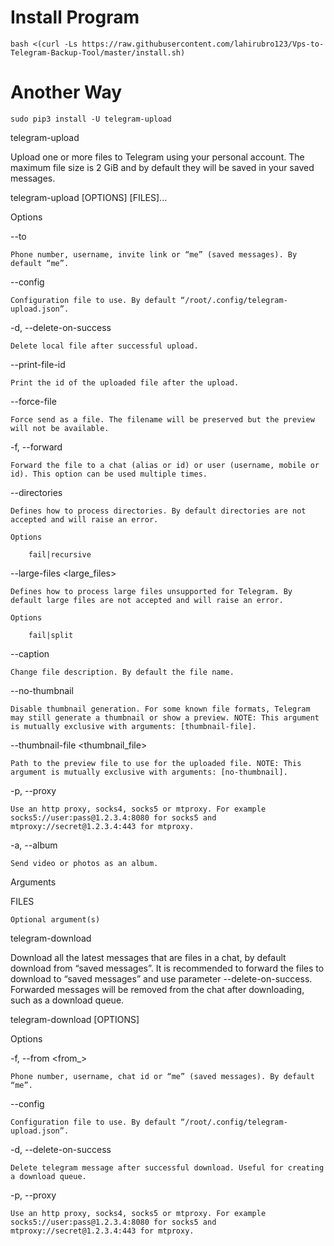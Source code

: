# Install Program

```
bash <(curl -Ls https://raw.githubusercontent.com/lahirubro123/Vps-to-Telegram-Backup-Tool/master/install.sh)
```

# Another Way
```
sudo pip3 install -U telegram-upload
```

telegram-upload

Upload one or more files to Telegram using your personal account. The maximum file size is 2 GiB and by default they will be saved in your saved messages.

telegram-upload [OPTIONS] [FILES]...

Options

--to <to>

    Phone number, username, invite link or “me” (saved messages). By default “me”.

--config <config>

    Configuration file to use. By default “/root/.config/telegram-upload.json”.

-d, --delete-on-success

    Delete local file after successful upload.

--print-file-id

    Print the id of the uploaded file after the upload.

--force-file

    Force send as a file. The filename will be preserved but the preview will not be available.

-f, --forward <forward>

    Forward the file to a chat (alias or id) or user (username, mobile or id). This option can be used multiple times.

--directories <directories>

    Defines how to process directories. By default directories are not accepted and will raise an error.

    Options

        fail|recursive

--large-files <large_files>

    Defines how to process large files unsupported for Telegram. By default large files are not accepted and will raise an error.

    Options

        fail|split

--caption <caption>

    Change file description. By default the file name.

--no-thumbnail

    Disable thumbnail generation. For some known file formats, Telegram may still generate a thumbnail or show a preview. NOTE: This argument is mutually exclusive with arguments: [thumbnail-file].

--thumbnail-file <thumbnail_file>

    Path to the preview file to use for the uploaded file. NOTE: This argument is mutually exclusive with arguments: [no-thumbnail].

-p, --proxy <proxy>

    Use an http proxy, socks4, socks5 or mtproxy. For example socks5://user:pass@1.2.3.4:8080 for socks5 and mtproxy://secret@1.2.3.4:443 for mtproxy.

-a, --album

    Send video or photos as an album.

Arguments

FILES

    Optional argument(s)

telegram-download

Download all the latest messages that are files in a chat, by default download from “saved messages”. It is recommended to forward the files to download to “saved messages” and use parameter --delete-on-success. Forwarded messages will be removed from the chat after downloading, such as a download queue.

telegram-download [OPTIONS]

Options

-f, --from <from_>

    Phone number, username, chat id or “me” (saved messages). By default “me”.

--config <config>

    Configuration file to use. By default “/root/.config/telegram-upload.json”.

-d, --delete-on-success

    Delete telegram message after successful download. Useful for creating a download queue.

-p, --proxy <proxy>

    Use an http proxy, socks4, socks5 or mtproxy. For example socks5://user:pass@1.2.3.4:8080 for socks5 and mtproxy://secret@1.2.3.4:443 for mtproxy.


